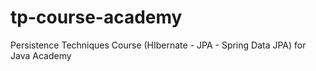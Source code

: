 # tp-course-academy
Persistence Techniques Course (HIbernate - JPA - Spring Data JPA) for Java Academy
